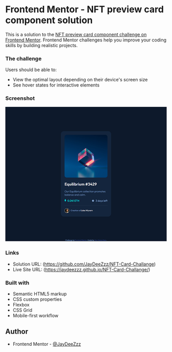 # Frontend Mentor - NFT preview card component solution

This is a solution to the [NFT preview card component challenge on Frontend Mentor](https://www.frontendmentor.io/challenges/nft-preview-card-component-SbdUL_w0U). Frontend Mentor challenges help you improve your coding skills by building realistic projects. 

### The challenge

Users should be able to:

- View the optimal layout depending on their device's screen size
- See hover states for interactive elements

### Screenshot

![](./images/screenshot.png)


### Links

- Solution URL: (https://github.com/JayDeeZzz/NFT-Card-Challange)
- Live Site URL: (https://jaydeezzz.github.io/NFT-Card-Challange/)

### Built with

- Semantic HTML5 markup
- CSS custom properties
- Flexbox
- CSS Grid
- Mobile-first workflow

## Author

- Frontend Mentor - [@JayDeeZzz](https://www.frontendmentor.io/profile/JayDeeZzz)

